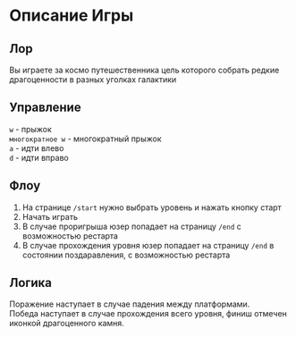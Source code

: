 # Описание Игры

## Лор

Вы играете за космо путешественника цель которого собрать редкие драгоценности в разных уголках галактики

## Управление

`w` - прыжок  
`многократное w` - многократный прыжок  
`a` - идти влево  
`d` - идти вправо


## Флоу

1. На странице `/start` нужно выбрать уровень и нажать кнопку старт
2. Начать играть
3. В случае проригрыша юзер попадает на страницу `/end` с возможностью рестарта
4. В случае прохождения уровня юзер попадает на страницу `/end` в состоянии поздаравления, с возможностью рестарта

## Логика

Поражение наступает в случае падения между платформами.  
Победа наступает в случае прохождения всего уровня, финиш отмечен иконкой драгоценного камня.
